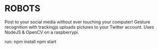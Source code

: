 # ROBOTS

Post to your social media without ever touching your computer!
Gesture recognition with trackingjs uploads pictures to your Twitter account.
Uses NodeJS & OpenCV on a raspberrypi.

run:
    npm install
    npm start 